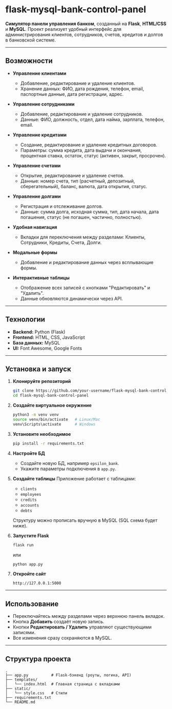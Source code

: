 # flask-mysql-bank-control-panel

**Симулятор панели управления банком**, созданный на **Flask**, **HTML/CSS** и **MySQL**.
Проект реализует удобный интерфейс для администрирования клиентов, сотрудников, счетов, кредитов и долгов в банковской системе.

---

## Возможности

* **Управление клиентами**

  * Добавление, редактирование и удаление клиентов.
  * Хранение данных: ФИО, дата рождения, телефон, email, паспортные данные, дата регистрации, адрес.

* **Управление сотрудниками**

  * Добавление, редактирование и удаление сотрудников.
  * Данные: ФИО, должность, отдел, дата найма, зарплата, телефон, email.

* **Управление кредитами**

  * Создание, редактирование и удаление кредитных договоров.
  * Параметры: сумма кредита, дата выдачи и окончания, процентная ставка, остаток, статус (активен, закрыт, просрочен).

* **Управление счетами**

  * Открытие, редактирование и удаление счетов.
  * Данные: номер счета, тип (расчетный, депозитный, сберегательный), баланс, валюта, дата открытия, статус.

* **Управление долгами**

  * Регистрация и отслеживание долгов.
  * Данные: сумма долга, исходная сумма, тип, дата начала, дата погашения, статус (не погашен, частично, полностью).

* **Удобная навигация**

  * Вкладки для переключения между разделами: Клиенты, Сотрудники, Кредиты, Счета, Долги.

* **Модальные формы**

  * Добавление и редактирование данных через всплывающие формы.

* **Интерактивные таблицы**

  * Отображение всех записей с кнопками "Редактировать" и "Удалить".
  * Данные обновляются динамически через API.

---

## Технологии

* **Backend:** Python (Flask)
* **Frontend:** HTML, CSS, JavaScript
* **База данных:** MySQL
* **UI:** Font Awesome, Google Fonts

---

## Установка и запуск

1. **Клонируйте репозиторий**

   ```bash
   git clone https://github.com/your-username/flask-mysql-bank-control-panel.git
   cd flask-mysql-bank-control-panel
   ```

2. **Создайте виртуальное окружение**

   ```bash
   python3 -m venv venv
   source venv/bin/activate   # Linux/Mac
   venv\Scripts\activate      # Windows
   ```

3. **Установите необходимое**

   ```bash
   pip install -r requirements.txt
   ```

4. **Настройте БД**

   * Создайте новую БД, например `epsilon_bank`.
   * Укажите параметры подключения в `app.py`.

5. **Создайте таблицы**
   Приложение работает с таблицами:

   * `clients`
   * `employees`
   * `credits`
   * `accounts`
   * `debts`

   Структуру можно прописать вручную в MySQL (SQL схема будет ниже).

6. **Запустите Flask**

   ```bash
   flask run
   ```

   или

   ```bash
   python app.py
   ```

7. **Откройте сайт**

   ```
   http://127.0.0.1:5000
   ```

---

## Использование

* Переключайтесь между разделами через верхнюю панель вкладок.
* Кнопка **Добавить** создаёт новую запись.
* Кнопки **Редактировать / Удалить** управляют существующими записями.
* Все изменения сразу сохраняются в MySQL.

---

## Структура проекта

```
.
├── app.py          # Flask-бэкенд (роуты, логика, API)
├── templates/
│   └── index.html  # Главная страница с вкладками
├── static/
│   └── style.css   # Стили
├── requirements.txt
└── README.md
```

